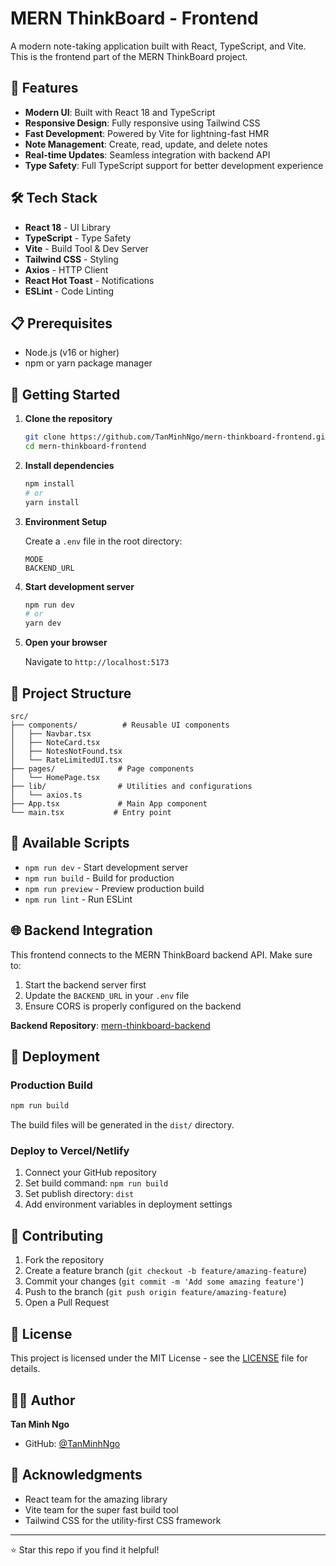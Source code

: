 # MERN ThinkBoard - Frontend

A modern note-taking application built with React, TypeScript, and Vite. This is the frontend part of the MERN ThinkBoard project.

## 🚀 Features

- **Modern UI**: Built with React 18 and TypeScript
- **Responsive Design**: Fully responsive using Tailwind CSS
- **Fast Development**: Powered by Vite for lightning-fast HMR
- **Note Management**: Create, read, update, and delete notes
- **Real-time Updates**: Seamless integration with backend API
- **Type Safety**: Full TypeScript support for better development experience

## 🛠️ Tech Stack

- **React 18** - UI Library
- **TypeScript** - Type Safety
- **Vite** - Build Tool & Dev Server
- **Tailwind CSS** - Styling
- **Axios** - HTTP Client
- **React Hot Toast** - Notifications
- **ESLint** - Code Linting

## 📋 Prerequisites

- Node.js (v16 or higher)
- npm or yarn package manager

## 🚀 Getting Started

1. **Clone the repository**
   ```bash
   git clone https://github.com/TanMinhNgo/mern-thinkboard-frontend.git
   cd mern-thinkboard-frontend
   ```

2. **Install dependencies**
   ```bash
   npm install
   # or
   yarn install
   ```

3. **Environment Setup**
   
   Create a `.env` file in the root directory:
   ```env
   MODE
   BACKEND_URL
   ```

4. **Start development server**
   ```bash
   npm run dev
   # or
   yarn dev
   ```

5. **Open your browser**
   
   Navigate to `http://localhost:5173`

## 📁 Project Structure

```
src/
├── components/          # Reusable UI components
│   ├── Navbar.tsx
│   ├── NoteCard.tsx
│   ├── NotesNotFound.tsx
│   └── RateLimitedUI.tsx
├── pages/              # Page components
│   └── HomePage.tsx
├── lib/                # Utilities and configurations
│   └── axios.ts
├── App.tsx             # Main App component
└── main.tsx           # Entry point
```

## 🔧 Available Scripts

- `npm run dev` - Start development server
- `npm run build` - Build for production
- `npm run preview` - Preview production build
- `npm run lint` - Run ESLint

## 🌐 Backend Integration

This frontend connects to the MERN ThinkBoard backend API. Make sure to:

1. Start the backend server first
2. Update the `BACKEND_URL` in your `.env` file
3. Ensure CORS is properly configured on the backend

**Backend Repository**: [mern-thinkboard-backend](https://github.com/TanMinhNgo/mern-thinkboard-backend)

## 🚀 Deployment

### Production Build

```bash
npm run build
```

The build files will be generated in the `dist/` directory.

### Deploy to Vercel/Netlify

1. Connect your GitHub repository
2. Set build command: `npm run build`
3. Set publish directory: `dist`
4. Add environment variables in deployment settings

## 🤝 Contributing

1. Fork the repository
2. Create a feature branch (`git checkout -b feature/amazing-feature`)
3. Commit your changes (`git commit -m 'Add some amazing feature'`)
4. Push to the branch (`git push origin feature/amazing-feature`)
5. Open a Pull Request

## 📝 License

This project is licensed under the MIT License - see the [LICENSE](LICENSE) file for details.

## 👨‍💻 Author

**Tan Minh Ngo**
- GitHub: [@TanMinhNgo](https://github.com/TanMinhNgo)

## 🙏 Acknowledgments

- React team for the amazing library
- Vite team for the super fast build tool
- Tailwind CSS for the utility-first CSS framework

---

⭐ Star this repo if you find it helpful!
